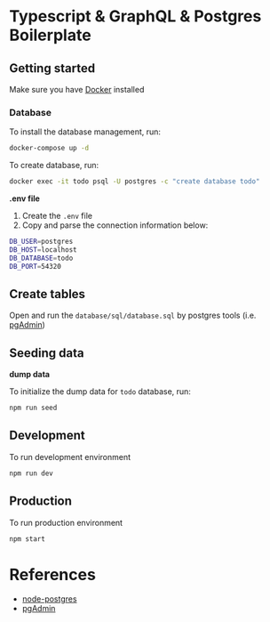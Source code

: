 # Typescript & GraphQL & Postgres Boilerplate

## Getting started

Make sure you have [Docker](https://www.docker.com/) installed

### Database

To install the database management, run:

```bash
docker-compose up -d
```

To create database, run:

```bash
docker exec -it todo psql -U postgres -c "create database todo"
```

**.env file**

1. Create the `.env` file
2. Copy and parse the connection information below:

```bash
DB_USER=postgres
DB_HOST=localhost
DB_DATABASE=todo
DB_PORT=54320
```

## Create tables

Open and run the `database/sql/database.sql` by postgres tools (i.e. [pgAdmin](https://www.pgadmin.org/))

## Seeding data

**dump data**

To initialize the dump data for `todo` database, run:

```bash
npm run seed
```

## Development

To run development environment

```bash
npm run dev
```

## Production

To run production environment

```bash
npm start
```

# References

- [node-postgres](https://node-postgres.com/)
- [pgAdmin](https://www.pgadmin.org/)
